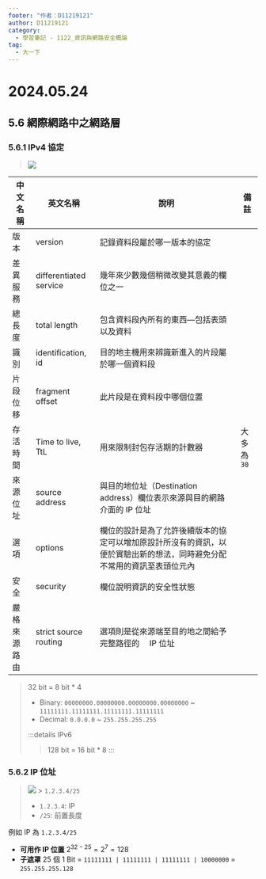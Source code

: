 ```yaml
---
footer: "作者：D11219121"
author: D11219121
category:
  - 學習筆記 - 1122_資訊與網路安全概論
tag:
  - 大一下
---
```


# 2024.05.24

## 5.6 網際網路中之網路層

### 5.6.1 IPv4 協定

> ![](/studing/information-and-network-security/2024.05.24/0.png)

| 中文名稱     | 英文名稱               | 說明                                                                                                                     | 備註        |
| ------------ | ---------------------- | ------------------------------------------------------------------------------------------------------------------------ | ----------- |
| 版本         | version                | 記錄資料段屬於哪一版本的協定                                                                                             |             |
| 差異服務     | differentiated service | 幾年來少數幾個稍微改變其意義的欄位之一                                                                                   |             |
| 總長度       | total length           | 包含資料段內所有的東西―包括表頭以及資料                                                                                  |
| 識別         | identification, id     | 目的地主機用來辨識新進入的片段屬於哪一個資料段                                                                           |
| 片段位移     | fragment offset        | 此片段是在資料段中哪個位置                                                                                               |             |
| 存活時間     | Time to live, TtL      | 用來限制封包存活期的計數器                                                                                               | 大多為 `30` |
| 來源位址     | source address         | 與目的地位址（Destination address）欄位表示來源與目的網路介面的 IP 位址                                                  |
| 選項         | options                | 欄位的設計是為了允許後續版本的協定可以增加原設計所沒有的資訊，以便於實驗出新的想法，同時避免分配不常用的資訊至表頭位元內 |             |
| 安全         | security               | 欄位說明資訊的安全性狀態                                                                                                 |             |
| 嚴格來源路由 | strict source routing  | 選項則是從來源端至目的地之間給予完整路徑的　 IP 位址                                                                     |

> 32 bit = 8 bit \* 4
>
> - Binary: `00000000.00000000.00000000.00000000` ~ `11111111.11111111.11111111.11111111`
> - Decimal: `0.0.0.0` ~ `255.255.255.255`
>
> :::details IPv6
>
> > 128 bit = 16 bit \* 8
> > :::

### 5.6.2 IP 位址

> ![](/studing/information-and-network-security/2024.05.24/1.png) > `1.2.3.4/25`
>
> - `1.2.3.4`: IP
> - `/25`: 前置長度

例如 IP 為 `1.2.3.4/25`

- **可用作 IP 位置**
  $2^{32 - 25}=2^{7}=128$
- **子遮罩**
  25 個 1 Bit
  = `11111111 | 11111111 | 11111111 | 10000000`
  = `255.255.255.128`
